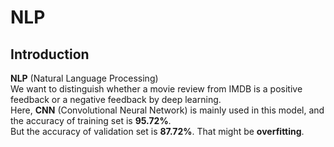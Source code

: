 # NLP

## Introduction

**NLP** (Natural Language Processing)<br>
We want to distinguish whether a movie review from IMDB is a positive feedback or a negative feedback by deep learning.<br>
Here, **CNN** (Convolutional Neural Network) is mainly used in this model, and the accuracy of training set is **95.72%**.<br>
But the accuracy of validation set is **87.72%**. That might be **overfitting**.
